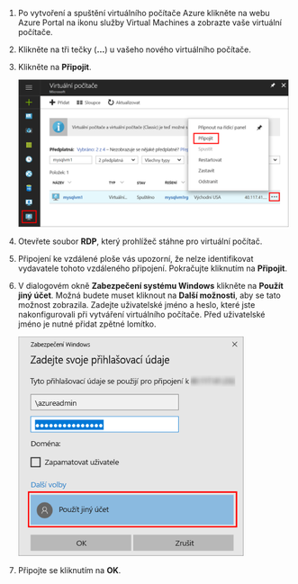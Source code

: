 1. Po vytvoření a spuštění virtuálního počítače Azure klikněte na webu Azure Portal na ikonu služby Virtual Machines a zobrazte vaše virtuální počítače.

1. Klikněte na tři tečky (**...**) u vašeho nového virtuálního počítače.

1. Klikněte na **Připojit**.

   ![Připojení k virtuálnímu počítači na portálu](./media/virtual-machines-sql-server-remote-desktop-connect/azure-virtual-machine-connect.png)

1. Otevřete soubor **RDP**, který prohlížeč stáhne pro virtuální počítač.

1. Připojení ke vzdálené ploše vás upozorní, že nelze identifikovat vydavatele tohoto vzdáleného připojení. Pokračujte kliknutím na **Připojit**.

1. V dialogovém okně **Zabezpečení systému Windows** klikněte na **Použít jiný účet**. Možná budete muset kliknout na **Další možnosti**, aby se tato možnost zobrazila. Zadejte uživatelské jméno a heslo, které jste nakonfigurovali při vytváření virtuálního počítače. Před uživatelské jméno je nutné přidat zpětné lomítko.

   ![Ověřování vzdálené plochy](./media/virtual-machines-sql-server-remote-desktop-connect/remote-desktop-connect.png)

1. Připojte se kliknutím na **OK**.